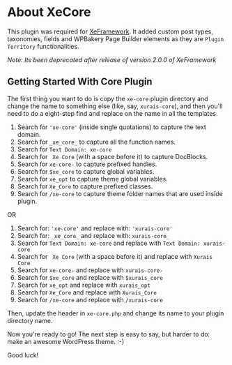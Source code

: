 # About XeCore

This plugin was required for [XeFramework](https://github.com/XeCreators/xe-framework). It added custom post types, taxonomies, fields and WPBakery Page Builder elements as they are `Plugin Territory` functionalities.

*Note: Its been deprecated after release of version 2.0.0 of XeFramework*

## Getting Started With Core Plugin

The first thing you want to do is copy the `xe-core` plugin directory and change the name to something else (like, say, `xurais-core`), and then you'll need to do a eight-step find and replace on the name in all the templates.

1. Search for `'xe-core'` (inside single quotations) to capture the text domain.
2. Search for `_xe_core_` to capture all the function names.
3. Search for `Text Domain: xe-core` 
4. Search for ` Xe Core` (with a space before it) to capture DocBlocks.
5. Search for `xe-core-` to capture prefixed handles.
6. Search for `$xe_core` to capture global variables.
7. Search for `xe_opt` to capture theme global variables.
8. Search for `Xe_Core` to capture prefixed classes.
9. Search for `/xe-core` to capture theme folder names that are used inside plugin.

OR

1. Search for: `'xe-core'` and replace with: `'xurais-core'`
2. Search for: `_xe_core_` and replace with: `xurais-core_`
3. Search for `Text Domain: xe-core` and replace with `Text Domain: xurais-core`
4. Search for ` Xe Core` (with a space before it) and replace with `Xurais Core`
5. Search for `xe-core-` and replace with `xurais-core-`
6. Search for `$xe_core` and replace with `$xurais_core`
7. Search for `xe_opt` and replace with `xurais_opt`
8. Search for `Xe_Core` and replace with `Xurais_Core`
9. Search for `/xe-core` and replace with `/xurais-core`

Then, update the header in `xe-core.php` and change its name to your plugin directory name.

Now you're ready to go! The next step is easy to say, but harder to do: make an awesome WordPress theme. :-)

Good luck!